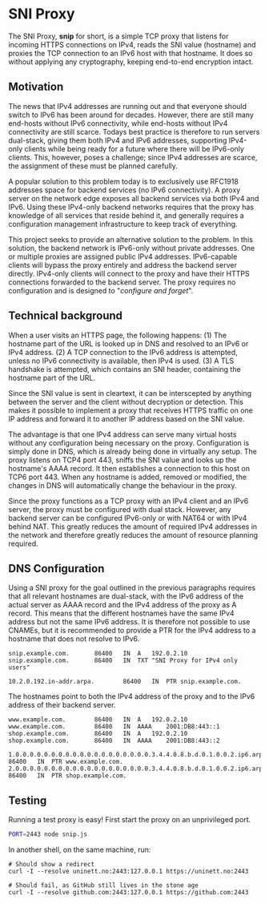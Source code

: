 SNI Proxy
=========

The SNI Proxy, **snip** for short, is a simple TCP proxy that listens for
incoming HTTPS connections on IPv4, reads the SNI value (hostname) and proxies
the TCP connection to an IPv6 host with that hostname.  It does so without
applying any cryptography, keeping end-to-end encryption intact.


Motivation
----------

The news that IPv4 addresses are running out and that everyone should switch to
IPv6 has been around for decades.  However, there are still many end-hosts
without IPv6 connectivity, while end-hosts without IPv4 connectivity are still
scarce.  Todays best practice is therefore to run servers dual-stack, giving
them both IPv4 and IPv6 addresses, supporting IPv4-only clients while being
ready for a future where there will be IPv6-only clients.  This, however, poses
a challenge; since IPv4 addresses are scarce, the assignment of these must be
planned carefully.

A popular solution to this problem today is to exclusively use RFC1918
addresses space for backend services (no IPv6 connectivity).  A proxy server on
the network edge exposes all backend services via both IPv4 and IPv6.  Using
these IPv4-only backend networks requires that the proxy has knowledge of all
services that reside behind it, and generally requires a configuration
management infrastructure to keep track of everything.

This project seeks to provide an alternative solution to the problem.  In this
solution, the backend network is IPv6-only without private addresses.  One or
multiple proxies are assigned public IPv4 addresses.  IPv6-capable clients will
bypass the proxy entirely and address the backend server directly.  IPv4-only
clients will connect to the proxy and have their HTTPS connections forwarded to
the backend server.  The proxy requires no configuration and is designed to
"*configure and forget*".


Technical background
--------------------

When a user visits an HTTPS page, the following happens:  (1) The hostname part
of the URL is looked up in DNS and resolved to an IPv6 or IPv4 address.  (2) A
TCP connection to the IPv6 address is attempted, unless no IPv6 connectivity is
available, then IPv4 is used.  (3) A TLS handshake is attempted, which contains
an SNI header, containing the hostname part of the URL.

Since the SNI value is sent in cleartext, it can be interscepted by anything
between the server and the client without decryption or detection.  This makes
it possible to implement a proxy that receives HTTPS traffic on one IP address
and forward it to another IP address based on the SNI value.

The advantage is that one IPv4 address can serve many virtual hosts without any
configuration being necessary on the proxy.  Configuration is simply done in
DNS, which is already being done in virtually any setup.  The proxy listens on
TCP4 port 443, sniffs the SNI value and looks up the hostname's AAAA record.
It then establishes a connection to this host on TCP6 port 443.  When any
hostname is added, removed or modified, the changes in DNS will automatically
change the behaviour in the proxy.

Since the proxy functions as a TCP proxy with an IPv4 client and an IPv6 server,
the proxy must be configured with dual stack.  However, any backend server can
be configured IPv6-only or with NAT64 or with IPv4 behind NAT.  This greatly
reduces the amount of required IPv4 addresses in the network and therefore
greatly reduces the amount of resource planning required.


DNS Configuration
-----------------

Using a SNI proxy for the goal outlined in the previous paragraphs requires that
all relevant hostnames are dual-stack, with the IPv6 address of the actual
server as AAAA record and the IPv4 address of the proxy as A record.  This means
that the different hostnames have the same IPv4 address but not the same IPv6
address.  It is therefore not possible to use CNAMEs, but it is recommended to
provide a PTR for the IPv4 address to a hostname that does not resolve to IPv6.

```
snip.example.com.		86400	IN	A	192.0.2.10
snip.example.com.		86400	IN	TXT	"SNI Proxy for IPv4 only users"
```

```
10.2.0.192.in-addr.arpa.		86400	IN	PTR	snip.example.com.
```

The hostnames point to both the IPv4 address of the proxy and to the IPv6
address of their backend server.

```
www.example.com.		86400	IN	A	192.0.2.10
www.example.com.		86400	IN	AAAA	2001:DB8:443::1
shop.example.com.		86400	IN	A	192.0.2.10
shop.example.com.		86400	IN	AAAA	2001:DB8:443::2
```

```
1.0.0.0.0.0.0.0.0.0.0.0.0.0.0.0.0.0.0.0.3.4.4.0.8.b.d.0.1.0.0.2.ip6.arpa.	86400	IN	PTR	www.example.com.
2.0.0.0.0.0.0.0.0.0.0.0.0.0.0.0.0.0.0.0.3.4.4.0.8.b.d.0.1.0.0.2.ip6.arpa.	86400	IN	PTR	shop.example.com.
```


Testing
-------

Running a test proxy is easy! First start the proxy on an unprivileged port.
```sh
PORT=2443 node snip.js
```

In another shell, on the same machine, run:
```
# Should show a redirect
curl -I --resolve uninett.no:2443:127.0.0.1 https://uninett.no:2443

# Should fail, as GitHub still lives in the stone age
curl -I --resolve github.com:2443:127.0.0.1 https://github.com:2443
```
